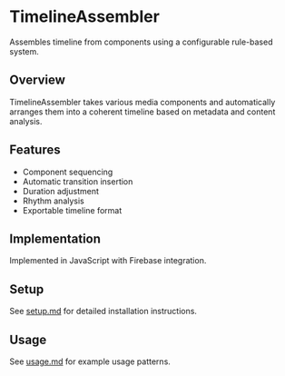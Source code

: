 # TimelineAssembler

Assembles timeline from components using a configurable rule-based system.

## Overview

TimelineAssembler takes various media components and automatically arranges them into a coherent timeline based on metadata and content analysis.

## Features

- Component sequencing
- Automatic transition insertion
- Duration adjustment
- Rhythm analysis
- Exportable timeline format

## Implementation

Implemented in JavaScript with Firebase integration.

## Setup

See [setup.md](setup.md) for detailed installation instructions.

## Usage

See [usage.md](usage.md) for example usage patterns.